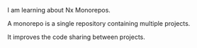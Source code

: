 I am learning about Nx Monorepos.

A monorepo is a single repository containing multiple projects.

It improves the code sharing between projects.
